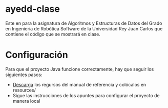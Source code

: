 # ayedd-clase
Este en para la asignatura de Algoritmos y Estructuras de Datos del Grado en Ingeniería de Robótica Software de la Universidad Rey Juan Carlos que contiene el código que se mostrará en clase.

# Configuración
Para que el proyecto Java funcione correctamente, hay que seguir los siguientes pasos:
* [Descarga](https://algs4.cs.princeton.edu/code/algs4-data.zip) los regursos del manual de referencia y colócalos en resources/
* Sigue las instrucciones de los apuntes para configurar el proyecto de manera local

